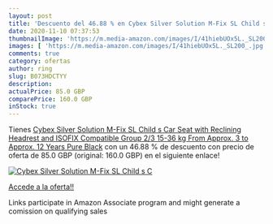 ```yaml
---
layout: post
title: 'Descuento del 46.88 % en Cybex Silver Solution M-Fix SL Child s C'
date: 2020-11-10 07:37:53
thumbnailImage: 'https://m.media-amazon.com/images/I/41hiebUOx5L._SL200_.jpg'
images: [ 'https://m.media-amazon.com/images/I/41hiebUOx5L._SL200_.jpg' ]
comments: true
category: ofertas
author: ring
slug: B073HDCTYY
description:
actualPrice: 85.0 GBP
comparePrice: 160.0 GBP
inStock: true
---
```


Tienes [Cybex Silver Solution M-Fix SL Child s Car Seat  with Reclining Headrest and ISOFIX Compatible  Group 2/3  15-36 kg   From Approx. 3 to Approx. 12 Years  Pure Black](https://www.amazon.co.uk/dp/B073HDCTYY/?tag=tolees0a-21) con un 46.88 % de descuento con precio de oferta de 85.0 GBP (original: 160.0 GBP) en el siguiente enlace!

[![Cybex Silver Solution M-Fix SL Child s C](https://m.media-amazon.com/images/I/41hiebUOx5L._SL200_.jpg)](https://www.amazon.co.uk/dp/B073HDCTYY/?tag=tolees0a-21)

[Accede a la oferta!!](https://www.amazon.co.uk/dp/B073HDCTYY/?tag=tolees0a-21)

Links participate in Amazon Associate program and might generate a comission on qualifying sales


